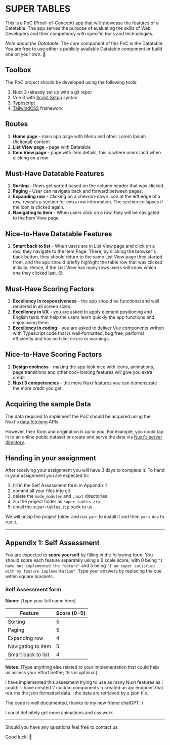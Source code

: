 # SUPER TABLES

This is a PoC (Proof-of-Concept) app that will showcase the features of a Datatable. The app serves the purpose of evaluating the skills of Web Developers and their competency with specific tools and technologies.

_Note about the Datatable:_ The core component of this PoC is the Datatable. You are free to use either a publicly available Datatable component or build one on your own. 🤔

## Toolbox

The PoC project should be developed using the following tools:

1. Nuxt 3 (already set up with a git repo)
2. Vue 3 with [Script Setup](https://vuejs.org/api/sfc-script-setup.html#basic-syntax) syntax
3. Typescript
4. [TailwindCSS](https://tailwindcss.com/) framework

## Routes

1. **Home page** - main app page with Menu and other Lorem Ipsum (fictional) content
2. **List View page** - page with Datatable
3. **Item View page** - page with item details, this is where users land when clicking on a row

## Must-Have Datatable Features

1. **Sorting** - Rows get sorted based on the column header that was clicked.
2. **Paging** - User can navigate back and forward between pages.
3. **Expanding row** - Clicking on a chevron-down icon at the left edge of a row, reveals a section for extra row information. The section collapses if the icon is clicked again.
4. **Navigating to item** - When users click on a row, they will be navigated to the Item View page.

## Nice-to-Have Datatable Features

1. **Smart back to list** - When users are in List View page and click on a row, they navigate to the Item Page. There, by clicking the browser's back button, they should return to the same List View page they started from, and the app should briefly highlight the table row that was clicked initially. Hence, if the List View has many rows users will know which one they clicked last. 😊

## Must-Have Scoring Factors

1. **Excellency in responsiveness** - the app should be functional and well rendered in all screen sizes.
2. **Excellency in UX** - you are asked to apply element positioning and English texts that help the users learn quickly the app functions and enjoy using them.
3. **Excellency in coding** - you are asked to deliver Vue components written with Typescript code that is well-formatted, bug free, performs efficiently and has no tslint errors or warnings.

## Nice-to-Have Scoring Factors

1. **Design coolness** - making the app look nice with icons, animations, page transitions and other cool-looking features will give you extra credit.
2. **Nuxt 3 competencies** - the more Nuxt features you can demonstrate the more credit you get.

## Acquiring the sample Data

The data required to implement the PoC should be acquired using the Nuxt's [data fetching](https://nuxt.com/docs/getting-started/data-fetching) APIs.

However, their form and origination is up to you. For example, you could tap in to an online public dataset or create and serve the data via [Nuxt's server directory](https://nuxt.com/docs/guide/directory-structure/server).

## Handing in your assignment

After receiving your assignment you will have 3 days to complete it. To hand in your assignment you are expected to:

1. fill in the Self Assessment form in Appendix 1
2. commit all your files into git
3. delete the `node_modules` and `.nuxt` directories
4. zip the project folder as `super-tables.zip`
5. email the `super-tables.zip` back to us

We will unzip the project folder and run `yarn` to install it and then `yarn dev` to run it.

---

## Appendix 1: Self Assessment

You are expected to **score yourself** by filling in the following form. You should score each feature separately using a 6 scale score, with 0 being `"I have not implemented the feature"` and 5 being `"I am super satisfied with my feature implementation"`. Type your answers by replacing the cue within square brackets.

### Self Assessment form

**Name**: [Type your full name here]

| Feature            | Score (0-5)       |
| ------------------ | ----------------- |
| Sorting            |         5         |
| Paging             |         5         |
| Expanding row      |         4         |
| Navigating to item |         5         |
| Smart back to list |         4         |

**Notes**: [Type anything else related to your implementation that could help us assess your effort better; this is optional]

I have implemented this assesment trying to use as many Nuxt features as i could:
-i have created 2 custom components 
-i created an api endpoint that returns the json formatted data. 
-the data are retrieved by a json file. 

The code is well documented, thanks to my new friend chatGPT :) 

I could definitely get more animations and css work

---

Should you have any questions feel free to contact us.

Good luck! 💪
